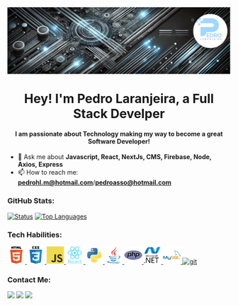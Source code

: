 <img align="center" src="newBanner.png" />

<h1 align="center">Hey! I'm Pedro Laranjeira, a Full Stack Develper</h1>
<h4 align="center">I am passionate about Technology making my way to become a great Software Developer!</h4>

- 💬 Ask me about **Javascript, React, NextJs, CMS, Firebase, Node, Axios, Express**
- 📫 How to reach me: **pedrohl.m@hotmail.com**/**pedroasso@hotmail.com**
<!-- - 🔭 I’m currently pursuing my Computer Programming Diploma at Georgian College at Ilac in Toronto - CA -->
<!-- 👨‍💻 You can find more info about me at [***Portfolio (version 1.0)***](https://pedro-laranjeira.netlify.app/) -->
<!-- - [https://tarun-chawla.tech/](https://tarun-chawla.tech/) -->
<!--- 📝 I write blogs on [https://blog.tarun-chawla.tech/](https://blog.tarun-chawla.tech/) -->



<h3 align="left">GitHub Stats:</h3>
<!--
| [![Pedro Laranjeira GitHub stats](https://github-readme-stats.vercel.app/api?username=laranjeirapedro&show_icons=true&theme=github_dark)](https://github.com/anuraghazra/github-readme-stats) | [![Top Langs](https://github-readme-stats.vercel.app/api/top-langs/?username=laranjeirapedro&layout=compact&theme=github_dark)](https://github.com/anuraghazra/github-readme-stats) |
| ------------- | ------------- |
-->

<div>
    <a href="https://github.com/laranjeirapedro">
        <img height="170em"
        src="https://github0stats-fuso.vercel.app/api?username=laranjeirapedro&show_icons=true&theme=github_dark"alt="Status""></a>
    <a href="https://github.com/laranjeirapedro">
        <img height="170em"
        src="https://github0stats-fuso.vercel.app/api/top-langs/?username=laranjeirapedro&layout=compact&theme=github_dark"alt="Top Languages">
    </a>
</div>

<!--   
<div align='center'>
  <a href="https://git.io/streak-stats"><img src="https://streak-stats.demolab.com?user=laranjeirapedro&theme=react"/></a>
</div>
-->

<h3 align="left">Tech Habilities:</h3>
<p align="left"><a href="https://www.w3.org/html/" target="_blank" rel="noreferrer"> <img
            src="https://raw.githubusercontent.com/devicons/devicon/master/icons/html5/html5-original-wordmark.svg"
            alt="html5" width="40" height="40" /> </a> <a href="https://www.w3schools.com/css/" target="_blank"
        rel="noreferrer"> <img
            src="https://raw.githubusercontent.com/devicons/devicon/master/icons/css3/css3-original-wordmark.svg"
            alt="css3" width="40" height="40" /> </a> <a href="https://developer.mozilla.org/en-US/docs/Web/JavaScript"
        target="_blank" rel="noreferrer"> <img
            src="https://raw.githubusercontent.com/devicons/devicon/master/icons/javascript/javascript-original.svg"
            alt="javascript" width="40" height="40" /> </a> <a href="https://reactjs.org/" target="_blank"
        rel="noreferrer"> <img
            src="https://raw.githubusercontent.com/devicons/devicon/master/icons/react/react-original-wordmark.svg"
            alt="react" width="40" height="40" /> </a> <a href="https://www.python.org" target="_blank"
        rel="noreferrer"> <img
            src="https://raw.githubusercontent.com/devicons/devicon/master/icons/python/python-original.svg"
            alt="python" width="40" height="40" /> </a> <!--<a href="https://flask.palletsprojects.com/" target="_blank"
        rel="noreferrer"> <img src="https://www.vectorlogo.zone/logos/pocoo_flask/pocoo_flask-icon.svg" alt="flask"
            width="40" height="40" /> </a>--><a href="https://www.java.com" target="_blank" rel="noreferrer"> <img
            src="https://raw.githubusercontent.com/devicons/devicon/master/icons/java/java-original.svg" alt="java"
            width="40" height="40" /> </a><a href="https://www.php.net" target="_blank" rel="noreferrer"> <img
            src="https://raw.githubusercontent.com/devicons/devicon/master/icons/php/php-original.svg" alt="php"
            width="40" height="40" /> </a> <!--<a href="https://www.cprogramming.com/" target="_blank" rel="noreferrer">
        <img src="https://raw.githubusercontent.com/devicons/devicon/master/icons/c/c-original.svg" alt="c" width="40"
            height="40" /> </a>--> <!--<a href="https://www.w3schools.com/cpp/" target="_blank" rel="noreferrer"> <img
            src="https://raw.githubusercontent.com/devicons/devicon/master/icons/cplusplus/cplusplus-original.svg"
            alt="cplusplus" width="40" height="40" /> </a> --><!--<a href="https://www.arduino.cc/" target="_blank"
        rel="noreferrer"> <img src="https://cdn.worldvectorlogo.com/logos/arduino-1.svg" alt="arduino" width="40"
            height="40" /> </a>--><a href="https://dotnet.microsoft.com/" target="_blank" rel="noreferrer"> <img
            src="https://raw.githubusercontent.com/devicons/devicon/master/icons/dot-net/dot-net-original-wordmark.svg"
            alt="dotnet" width="40" height="40" /> </a><a href="https://www.mysql.com/" target="_blank"
        rel="noreferrer"> <img
            src="https://raw.githubusercontent.com/devicons/devicon/master/icons/mysql/mysql-original-wordmark.svg"
            alt="mysql" width="40" height="40" /> </a> <a href="https://git-scm.com/" target="_blank" rel="noreferrer">
        <img src="https://www.vectorlogo.zone/logos/git-scm/git-scm-icon.svg" alt="git" width="40" height="40" /> </a>
</p>


### Contact Me:

<a href="mailto:pedrohl.m@hotmail.com"><img
        src="https://img.shields.io/badge/Gmail-D14836?style=for-the-badge&logo=gmail&logoColor=white"
        target="_blank"></a> <a href="https://www.linkedin.com/in/pedroh-laranjeira/" target="_blank"><img
        src="https://img.shields.io/badge/-LinkedIn-%230077B5?style=for-the-badge&logo=linkedin&logoColor=white"
        target="_blank"></a> <a href="https://www.instagram.com/pedrolaranjeira85/" target="_blank"><img
        src="https://img.shields.io/badge/-Instagram-%23E4405F?style=for-the-badge&logo=instagram&logoColor=white"
        target="_blank"></a>

